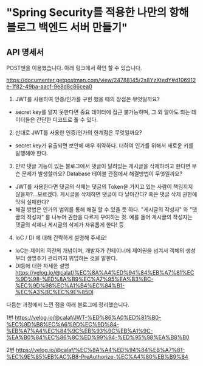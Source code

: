 #  "Spring Security를 적용한 나만의 항해 블로그 백엔드 서버 만들기"

## API 명세서

POST맨을 이용했습니다. 아래 링크에서 확인 할 수 있습니다.

https://documenter.getpostman.com/view/24788145/2s8YzXtedY#d106912e-1f82-49ba-aacf-9e8d8c86cea0

1. JWT를 사용하여 인증/인가를 구현 했을 때의 장점은 무엇일까요?
- secret key를 알지 못한다면 중요 데이터에 접근 불가능하며, 그 외 알아도 되는 데이터들은 간단한 디코드로 풀 수 있다.
2. 반대로 JWT를 사용한 인증/인가의 한계점은 무엇일까요?
- secret key가 유출되면 보안에 매우 취약하다. 더하여 인가를 위해서 새로운 키를 발행해야 한다.
3. 만약 댓글 기능이 있는 블로그에서 댓글이 달려있는 게시글을 삭제하려고 한다면 무슨 문제가 발생할까요? Database 테이블 관점에서 해결방법이 무엇일까요?
- JWT를 사용한다면 댓글의 삭제는 댓글의 Token을 가지고 있는 사람이 책임지지 않을까?...모르겠다. 게시글을 삭제하면 댓글이 다 날아간다? 혹은 댓글 삭제 권한에 막혀 실패한다?
- 해결 방법은 인가의 범위를 통해 해결 할 수 있을 듯 하다. "게시글의 작성자" 와 "댓글의 작성자" 를 나누어 권한을 다르게 부여하는 것. 예를 들어 게시글의 작성자는 댓글의 삭제나 게시글의 삭제가 자유롭게 한다! 등
4. IoC / DI 에 대해 간략하게 설명해 주세요!
- IoC는 제어의 역전의 개념이며, 개발자가 컨테이너에 제어권을 넘겨서 객체의 생성부터 생명주기 관리까지 위임하는 것을 말한다.
- DI등에 대한 자세한 설명 https://velog.io/@calaf/%EC%8A%A4%ED%94%84%EB%A7%81%EC%9D%98-%ED%8A%B9%EC%A7%95%EA%B3%BC-%EC%9D%98%EC%A1%B4%EC%84%B1-%EC%A3%BC%EC%9E%85DI

다듬는 과정에서 느낀 점을 아래 블로그에 정리했습니다.

1번
https://velog.io/@calaf/JWT-%ED%86%A0%ED%81%B0-%EC%9D%B8%EC%A6%9D%EC%9D%84-%EB%A7%A4%EC%84%9C%EB%93%9C%EB%A1%9C-%EA%B0%84%EC%86%8C%ED%99%94-%ED%95%98%EA%B8%B0


2번
https://velog.io/@calaf/%EC%8A%A4%ED%94%84%EB%A7%81-%EC%9E%85%EB%AC%B8-PreAuthorize-%EC%A4%80%EB%B9%84
